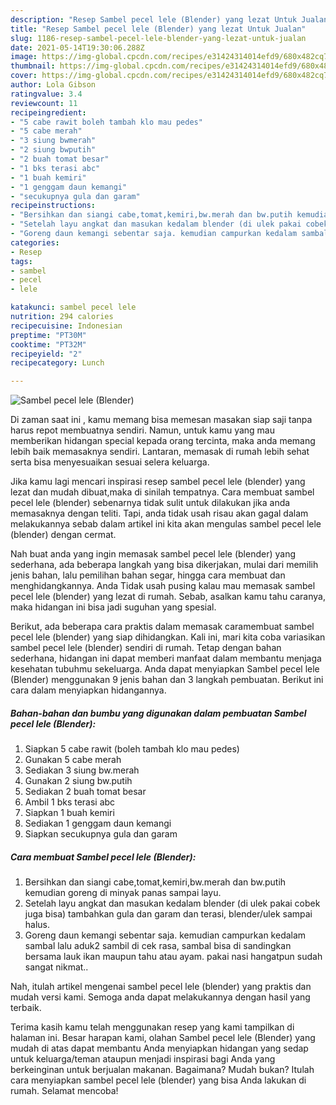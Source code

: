 ```yaml
---
description: "Resep Sambel pecel lele (Blender) yang lezat Untuk Jualan"
title: "Resep Sambel pecel lele (Blender) yang lezat Untuk Jualan"
slug: 1186-resep-sambel-pecel-lele-blender-yang-lezat-untuk-jualan
date: 2021-05-14T19:30:06.288Z
image: https://img-global.cpcdn.com/recipes/e31424314014efd9/680x482cq70/sambel-pecel-lele-blender-foto-resep-utama.jpg
thumbnail: https://img-global.cpcdn.com/recipes/e31424314014efd9/680x482cq70/sambel-pecel-lele-blender-foto-resep-utama.jpg
cover: https://img-global.cpcdn.com/recipes/e31424314014efd9/680x482cq70/sambel-pecel-lele-blender-foto-resep-utama.jpg
author: Lola Gibson
ratingvalue: 3.4
reviewcount: 11
recipeingredient:
- "5 cabe rawit boleh tambah klo mau pedes"
- "5 cabe merah"
- "3 siung bwmerah"
- "2 siung bwputih"
- "2 buah tomat besar"
- "1 bks terasi abc"
- "1 buah kemiri"
- "1 genggam daun kemangi"
- "secukupnya gula dan garam"
recipeinstructions:
- "Bersihkan dan siangi cabe,tomat,kemiri,bw.merah dan bw.putih kemudian goreng di minyak panas sampai layu."
- "Setelah layu angkat dan masukan kedalam blender (di ulek pakai cobek juga bisa) tambahkan gula dan garam dan terasi, blender/ulek sampai halus."
- "Goreng daun kemangi sebentar saja. kemudian campurkan kedalam sambal lalu aduk2 sambil di cek rasa, sambal bisa di sandingkan bersama lauk ikan maupun tahu atau ayam. pakai nasi hangatpun sudah sangat nikmat.."
categories:
- Resep
tags:
- sambel
- pecel
- lele

katakunci: sambel pecel lele 
nutrition: 294 calories
recipecuisine: Indonesian
preptime: "PT30M"
cooktime: "PT32M"
recipeyield: "2"
recipecategory: Lunch

---
```



![Sambel pecel lele (Blender)](https://img-global.cpcdn.com/recipes/e31424314014efd9/680x482cq70/sambel-pecel-lele-blender-foto-resep-utama.jpg)

Di zaman  saat ini , kamu memang bisa memesan masakan siap saji tanpa harus repot membuatnya sendiri. Namun, untuk kamu yang mau memberikan hidangan special kepada orang tercinta, maka anda memang lebih baik memasaknya sendiri. Lantaran, memasak di rumah lebih sehat serta bisa menyesuaikan sesuai selera keluarga.

Jika kamu lagi mencari inspirasi resep sambel pecel lele (blender) yang lezat dan mudah dibuat,maka di sinilah tempatnya. Cara membuat sambel pecel lele (blender)  sebenarnya tidak sulit untuk dilakukan jika anda memasaknya dengan teliti. Tapi, anda tidak usah risau akan gagal dalam melakukannya 
sebab dalam artikel ini kita akan mengulas sambel pecel lele (blender) dengan cermat.  



Nah buat anda yang ingin memasak sambel pecel lele (blender) yang sederhana, ada beberapa langkah yang bisa dikerjakan, mulai dari memilih jenis bahan, lalu pemilihan bahan segar, hingga cara membuat dan menghidangkannya. Anda Tidak usah pusing kalau mau memasak sambel pecel lele (blender) yang lezat di rumah. Sebab, asalkan kamu  tahu caranya, maka hidangan ini bisa jadi suguhan yang spesial.

Berikut, ada beberapa cara praktis  dalam memasak caramembuat sambel pecel lele (blender) yang siap dihidangkan. Kali ini, mari kita coba variasikan sambel pecel lele (blender) sendiri di rumah. Tetap dengan bahan sederhana, hidangan ini dapat memberi manfaat dalam membantu menjaga kesehatan tubuhmu sekeluarga. Anda dapat menyiapkan Sambel pecel lele (Blender) menggunakan 9 jenis bahan dan 3 langkah pembuatan. Berikut ini cara dalam menyiapkan hidangannya.

<!--inarticleads1-->

##### Bahan-bahan dan bumbu yang digunakan dalam pembuatan Sambel pecel lele (Blender):

1. Siapkan 5 cabe rawit (boleh tambah klo mau pedes)
1. Gunakan 5 cabe merah
1. Sediakan 3 siung bw.merah
1. Gunakan 2 siung bw.putih
1. Sediakan 2 buah tomat besar
1. Ambil 1 bks terasi abc
1. Siapkan 1 buah kemiri
1. Sediakan 1 genggam daun kemangi
1. Siapkan secukupnya gula dan garam




<!--inarticleads2-->

##### Cara membuat Sambel pecel lele (Blender):

1. Bersihkan dan siangi cabe,tomat,kemiri,bw.merah dan bw.putih kemudian goreng di minyak panas sampai layu.
1. Setelah layu angkat dan masukan kedalam blender (di ulek pakai cobek juga bisa) tambahkan gula dan garam dan terasi, blender/ulek sampai halus.
1. Goreng daun kemangi sebentar saja. kemudian campurkan kedalam sambal lalu aduk2 sambil di cek rasa, sambal bisa di sandingkan bersama lauk ikan maupun tahu atau ayam. pakai nasi hangatpun sudah sangat nikmat..




Nah, itulah artikel mengenai  sambel pecel lele (blender)  yang praktis dan mudah versi kami. Semoga anda dapat melakukannya dengan hasil yang terbaik. 

Terima kasih kamu telah menggunakan resep yang kami tampilkan di halaman ini. Besar harapan kami, olahan  Sambel pecel lele (Blender) yang mudah di atas dapat membantu Anda menyiapkan hidangan yang sedap untuk keluarga/teman ataupun menjadi inspirasi bagi Anda yang berkeinginan untuk berjualan makanan. Bagaimana? Mudah bukan? Itulah cara menyiapkan sambel pecel lele (blender) yang bisa Anda lakukan di rumah. Selamat mencoba!

